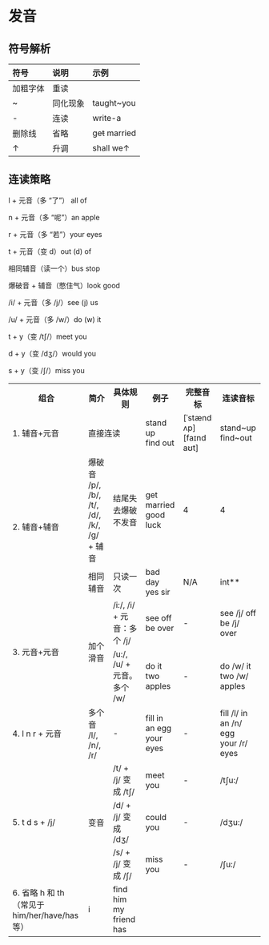 # 发音

## 符号解析

| 符号 | 说明 | 示例 |
| :--- | :--- | :--- |
| 加粗字体 | 重读 |  |
| ~    | 同化现象 | taught~you |
| -    | 连读 | write-a |
| 删除线 | 省略 | ge~~t~~ married |
| ↑    | 升调 | shall we↑ |

## 连读策略

l + 元音（多 “了”） all of

n + 元音（多 “呢”）an apple

r + 元音（多 “若”）your eyes

t + 元音（变 d）out (d) of

相同辅音（读一个）bus stop

爆破音 + 辅音（憋住气）look good

/i/ + 元音（多 /j/）see (j) us

/u/ + 元音（多 /w/）do (w) it

t + y（变 /tʃ/）meet you

d + y（变 /dʒ/）would you

s + y（变 /ʃ/）miss you


<table>
    <tr>
        <th>组合</th><th>简介</th><th>具体规则</th><th>例子</th><th>完整音标</th><th>连读音标</th>
    </tr>
    <tr>
        <td>1. 辅音+元音</td><td colspan="2">直接连读</td><td>stand up<br>find out</td><td>[ˈstænd ʌp]<br>[faɪnd aʊt]</td><td>stand~up<br>find~out</td>
    </tr>
    <tr>
        <td rowspan="2">2. 辅音+辅音</td><td>爆破音 /p/, /b/, /t/, /d/, /k/, /g/ + 辅音</td><td>结尾失去爆破不发音</td><td>get married<br>good luck</td><td>4</td><td>4</td>
    </tr>
    <tr>
        <td>相同辅音</td><td>只读一次</td><td>bad day<br>yes sir</td><td>N/A</td><td>int**</td>
    </tr>
    <tr>
        <td rowspan="2">3. 元音+元音</td><td rowspan="2">加个滑音</td><td>/i:/, /i/ + 元音：多个 /j/</td><td>see off<br>be over</td><td>-</td><td>see /j/ off<br>be /j/ over</td>
    </tr>
    <tr>
        <td>/u:/, /u/ + 元音。多个 /w/</td><td>do it<br>two apples</td><td>-</td><td>do /w/ it<br>two /w/ apples</td>
    </tr>
    <tr>
        <td>4. l n r + 元音</td><td>多个音 /l/, /n/, /r/</td><td>-</td><td>fill in<br>an egg<br>your eyes</td><td>-</td><td>fill /l/ in<br>an /n/ egg<br>your /r/ eyes</td>
    </tr>
    <tr>
        <td rowspan="3">5. t d s + /j/</td><td rowspan="3">变音</td><td>/t/ + /j/ 变成 /tʃ/</td><td>meet you</td><td>-</td><td>/tʃu:/</td>
    </tr>
    <tr>
        <td>/d/ + /j/ 变成 /dʒ/</td><td>could you</td><td>-</td><td>/dʒu:/</td>
    </tr>
    <tr>
        <td>/s/ + /j/ 变成 /ʃ/</td><td>miss you</td><td>-</td><td>/ʃu:/</td>
    </tr>
    <tr>
        <td>6. 省略 h 和 th<br>（常见于 him/her/have/has 等）</td><td>i</td><td>find him<br>my friend has</td><td></td><td></td><td></td>
    </tr>
</table>
